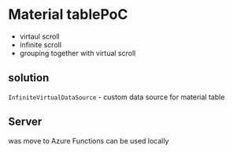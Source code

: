 # Material tablePoC

- virtaul scroll
- infinite scroll
- grouping together with virtual scroll

## solution
`InfiniteVirtualDataSource` - custom data source for material table


## Server
was move to Azure Functions
can be used locally